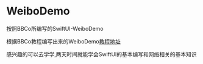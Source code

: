 # WeiboDemo
按照BBCo所编写的SwiftUI-WeiboDemo


根据BBCo教程编写出来的WeiboDemo[教程地址](https://www.youtube.com/playlist?list=PLotizAeaV0nPM7a7Yy3Uyh4rkgBvT9N_H)

感兴趣的可以去学学,两天时间就能学会SwiftUI的基本编写和网络相关的基本知识
